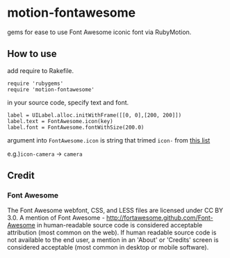 motion-fontawesome
===========

gems for ease to use Font Awesome iconic font via RubyMotion.


How to use
-----------

add require to Rakefile.

    require 'rubygems'
    require 'motion-fontawesome'


in your source code, specify text and font.

    label = UILabel.alloc.initWithFrame([[0, 0],[200, 200]])
    label.text = FontAwesome.icon(key)
    label.font = FontAwesome.fontWithSize(200.0)

argument into `FontAwesome.icon` is string that trimed `icon-` from [this list](http://fortawesome.github.com/Font-Awesome/#all-icons)

e.g.)`icon-camera` -> `camera`

Credit
-----------

### Font Awesome
The Font Awesome webfont, CSS, and LESS files are licensed under CC BY 3.0. A mention of Font Awesome - http://fortawesome.github.com/Font-Awesome in human-readable source code is considered acceptable attribution (most common on the web). If human readable source code is not available to the end user, a mention in an 'About' or 'Credits' screen is considered acceptable (most common in desktop or mobile software).